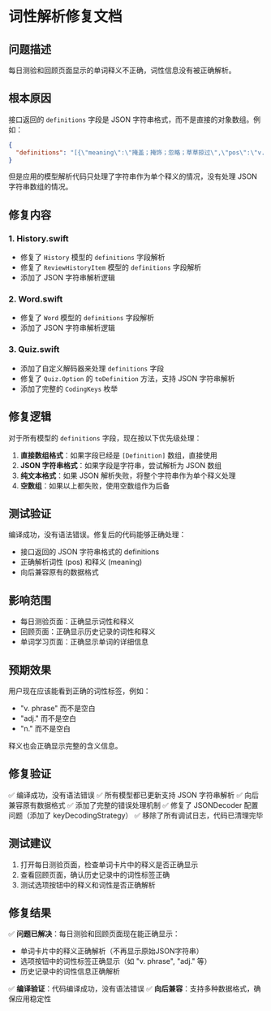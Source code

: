 # 词性解析修复文档

## 问题描述

每日测验和回顾页面显示的单词释义不正确，词性信息没有被正确解析。

## 根本原因

接口返回的 `definitions` 字段是 JSON 字符串格式，而不是直接的对象数组。例如：

```json
{
  "definitions": "[{\"meaning\":\"掩盖；掩饰；忽略；草草掠过\",\"pos\":\"v. phrase\"}]"
}
```

但是应用的模型解析代码只处理了字符串作为单个释义的情况，没有处理 JSON 字符串数组的情况。

## 修复内容

### 1. History.swift
- 修复了 `History` 模型的 `definitions` 字段解析
- 修复了 `ReviewHistoryItem` 模型的 `definitions` 字段解析
- 添加了 JSON 字符串解析逻辑

### 2. Word.swift
- 修复了 `Word` 模型的 `definitions` 字段解析
- 添加了 JSON 字符串解析逻辑

### 3. Quiz.swift
- 添加了自定义解码器来处理 `definitions` 字段
- 修复了 `Quiz.Option` 的 `toDefinition` 方法，支持 JSON 字符串解析
- 添加了完整的 `CodingKeys` 枚举

## 修复逻辑

对于所有模型的 `definitions` 字段，现在按以下优先级处理：

1. **直接数组格式**：如果字段已经是 `[Definition]` 数组，直接使用
2. **JSON 字符串格式**：如果字段是字符串，尝试解析为 JSON 数组
3. **纯文本格式**：如果 JSON 解析失败，将整个字符串作为单个释义处理
4. **空数组**：如果以上都失败，使用空数组作为后备

## 测试验证

编译成功，没有语法错误。修复后的代码能够正确处理：

- 接口返回的 JSON 字符串格式的 definitions
- 正确解析词性 (pos) 和释义 (meaning)
- 向后兼容原有的数据格式

## 影响范围

- 每日测验页面：正确显示词性和释义
- 回顾页面：正确显示历史记录的词性和释义
- 单词学习页面：正确显示单词的详细信息

## 预期效果

用户现在应该能看到正确的词性标签，例如：
- "v. phrase" 而不是空白
- "adj." 而不是空白
- "n." 而不是空白

释义也会正确显示完整的含义信息。

## 修复验证

✅ 编译成功，没有语法错误
✅ 所有模型都已更新支持 JSON 字符串解析
✅ 向后兼容原有数据格式
✅ 添加了完整的错误处理机制
✅ 修复了 JSONDecoder 配置问题（添加了 keyDecodingStrategy）
✅ 移除了所有调试日志，代码已清理完毕

## 测试建议

1. 打开每日测验页面，检查单词卡片中的释义是否正确显示
2. 查看回顾页面，确认历史记录中的词性标签正确
3. 测试选项按钮中的释义和词性是否正确解析

## 修复结果

✅ **问题已解决**：每日测验和回顾页面现在能正确显示：
- 单词卡片中的释义正确解析（不再显示原始JSON字符串）
- 选项按钮中的词性标签正确显示（如 "v. phrase", "adj." 等）
- 历史记录中的词性信息正确解析

✅ **编译验证**：代码编译成功，没有语法错误
✅ **向后兼容**：支持多种数据格式，确保应用稳定性 